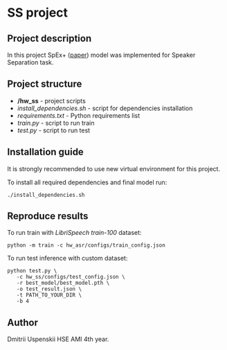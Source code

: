 # SS project 

## Project description

In this project SpEx+ ([paper](https://www.isca-speech.org/archive/pdfs/interspeech_2020/ge20_interspeech.pdf)) model was implemented for Speaker Separation task.

## Project structure
- **/hw_ss** - project scripts
- _install_dependencies.sh_ - script for dependencies installation
- _requirements.txt_ - Python requirements list
- _train.py_ - script to run train
- _test.py_ - script to run test

## Installation guide

It is strongly recommended to use new virtual environment for this project.

To install all required dependencies and final model run:
```shell
./install_dependencies.sh
```

## Reproduce results
To run train with _LibriSpeech_ _train-100_ dataset:
```shell
python -m train -c hw_asr/configs/train_config.json
```

To run test inference with custom dataset:
```shell
python test.py \
   -c hw_ss/configs/test_config.json \
   -r best_model/best_model.pth \
   -o test_result.json \
   -t PATH_TO_YOUR_DIR \
   -b 4
```


## Author
Dmitrii Uspenskii HSE AMI 4th year.
